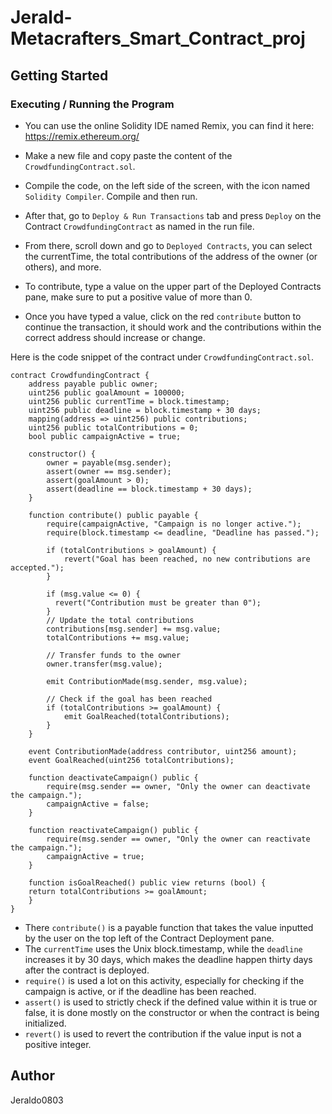 # Jerald-Metacrafters_Smart_Contract_proj

## Getting Started
### Executing / Running the Program
- You can use the online Solidity IDE named Remix, you can find it here: https://remix.ethereum.org/
- Make a new file and copy paste the content of the `CrowdfundingContract.sol`.

- Compile the code, on the left side of the screen, with the icon named `Solidity Compiler`. Compile and then run.
- After that, go to `Deploy & Run Transactions` tab and press `Deploy` on the Contract `CrowdfundingContract` as named in the run file.
- From there, scroll down and go to `Deployed Contracts`, you can select the currentTime, the total contributions of the address of the owner (or others), and more.
- To contribute, type a value on the upper part of the Deployed Contracts pane, make sure to put a positive value of more than 0.
- Once you have typed a value, click on the red `contribute` button to continue the transaction, it should work and the contributions within the correct address should increase or change.

Here is the code snippet of the contract under `CrowdfundingContract.sol`.
```
contract CrowdfundingContract {
    address payable public owner;
    uint256 public goalAmount = 100000;
    uint256 public currentTime = block.timestamp;
    uint256 public deadline = block.timestamp + 30 days;
    mapping(address => uint256) public contributions;
    uint256 public totalContributions = 0;
    bool public campaignActive = true;

    constructor() {
        owner = payable(msg.sender);
        assert(owner == msg.sender);
        assert(goalAmount > 0);
        assert(deadline == block.timestamp + 30 days);
    }
    
    function contribute() public payable {
        require(campaignActive, "Campaign is no longer active.");
        require(block.timestamp <= deadline, "Deadline has passed.");

        if (totalContributions > goalAmount) {
            revert("Goal has been reached, no new contributions are accepted.");
        }

        if (msg.value <= 0) {
          revert("Contribution must be greater than 0");
        }
        // Update the total contributions
        contributions[msg.sender] += msg.value;
        totalContributions += msg.value;

        // Transfer funds to the owner
        owner.transfer(msg.value);

        emit ContributionMade(msg.sender, msg.value);

        // Check if the goal has been reached
        if (totalContributions >= goalAmount) {
            emit GoalReached(totalContributions);
        }
    }

    event ContributionMade(address contributor, uint256 amount);
    event GoalReached(uint256 totalContributions);

    function deactivateCampaign() public {
        require(msg.sender == owner, "Only the owner can deactivate the campaign.");
        campaignActive = false;
    }

    function reactivateCampaign() public {
        require(msg.sender == owner, "Only the owner can reactivate the campaign.");
        campaignActive = true;
    }

    function isGoalReached() public view returns (bool) {
    return totalContributions >= goalAmount;
    }
}
```
- There `contribute()` is a payable function that takes the value inputted by the user on the top left of the Contract Deployment pane.
- The `currentTime` uses the Unix block.timestamp, while the `deadline` increases it by 30 days, which makes the deadline happen thirty days after the contract is deployed.
- `require()` is used a lot on this activity, especially for checking if the campaign is active, or if the deadline has been reached.
- `assert()` is used to strictly check if the defined value within it is true or false, it is done mostly on the constructor or when the contract is being initialized.
- `revert()` is used to revert the contribution if the value input is not a positive integer.

## Author
Jeraldo0803
